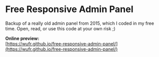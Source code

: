# Free Responsive Admin Panel

Backup of a really old admin panel from 2015, which I coded in my free time. Open, read, or use this code at your own risk ;)


**Online preview:**  
[https://wufr.github.io/free-responsive-admin-panel/](https://wufr.github.io/free-responsive-admin-panel/)